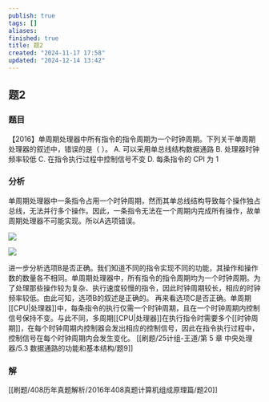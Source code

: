 ```yaml
---
publish: true
tags: []
aliases: 
finished: true
title: 题2
created: "2024-11-17 17:58"
updated: "2024-12-14 13:42"
---
```

## 题2
### 题目
【2016】单周期处理器中所有指令的指令周期为一个时钟周期。下列关干单周期处理器的叙述中，错误的是（ ）。
A. 可以采用单总线结构数据通路
B. 处理器时钟频率较低
C. 在指令执行过程中控制信号不变
D. 每条指令的 CPI 为 1
### 分析

单周期处理器中一条指令占用一个时钟周期，然而其单总线结构导致每个操作独占总线，无法并行多个操作。因此，一条指令无法在一个周期内完成所有操作，故单周期处理器不可能实现。所以A选项错误。

![](https://img.hwenyi.tech/202412142142070.webp)

![](https://img.hwenyi.tech/202412142143024.webp)

进一步分析选项B是否正确。我们知道不同的指令实现不同的功能，其操作和操作数的数量各不相同。单周期处理器中，所有指令的指令周期均为一个时钟周期。为了处理那些操作较为复杂、执行速度较慢的指令，因此时钟周期较长，相应的时钟频率较低。由此可知，选项B的叙述是正确的。
再来看选项C是否正确。单周期[[CPU|处理器]]中，每条指令的执行仅需一个时钟周期，且在一个时钟周期内控制信号保持不变。与此不同，多周期[[CPU|处理器]]在执行指令时需要多个[[时钟周期]]，在每个时钟周期内控制器会发出相应的控制信号，因此在指令执行过程中，控制信号在每个时钟周期内会发生变化。
[[刷题/25计组-王道/第 5 章 中央处理器/5.3 数据通路的功能和基本结构/题9]]
### 解
[[刷题/408历年真题解析/2016年408真题计算机组成原理篇/题20]]